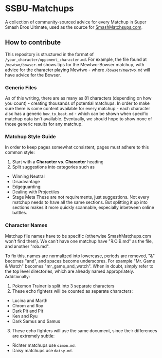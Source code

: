 # SSBU-Matchups

A collection of community-sourced advice for every Matchup in Super Smash Bros Ultimate, used as the source for [SmashMatchsups.com](http://www.smashmatchups.com).

## How to contribute

This repository is structured in the format of `/your_character/opponent_character.md`. For example, the file found at `/mewtwo/bowser.md` shows tips for the Mewtwo-Bowser matchup, with advice for the character playing Mewtwo - where `/bowser/mewtwo.md` will have advice for the Bowser.

### Generic Files

As of this writing, there are as many as 81 characters (depending on how you count) - creating thousands of potential matchups. In order to make sure there is some content available for every matchup - each character also has a generic `how_to_beat.md` - which can be shown when specific matchup data isn't available. Eventually, we should hope to show none of those generic results for any matchup.

### Matchup Style Guide

In order to keep pages somewhat consistent, pages must adhere to this common style:

1. Start with a **Character vs. Character** heading
2. Split suggestions into categories such as
  - Winning Neutral
  - Disadvantage
  - Edgeguarding
  - Dealing with Projectiles
  - Stage Meta
  These are not requirements, just suggestions. Not every matchup needs to have all the same sections. But splitting it up into sections makes it more quickly scannable, especially inbetween online battles.

### Character Names

Matchup file names have to be specific (otherwise SmashMatchups.com won't find them). We can't have one matchup have "R.O.B.md" as the file, and another "rob.md".

To fix this, names are normalized into lowercase, periods are removed, "&" becomes "and", and spaces become underscores. For example "Mr. Game & Watch" becomes "mr_game_and_watch". When in doubt, simply refer to the top level directories, which are already named appropriately. Additionally:

1. Pokemon Trainer is split into 3 separate characters
2. These echo fighters will be counted as separate characters:
  - Lucina and Marth
  - Chrom and Roy
  - Dark Pit and Pit
  - Ken and Ryu
  - Dark Samus and Samus
3. These echo fighters will use the same document, since their differences are extremely subtle:
  - Richter matchups use `simon.md`.
  - Daisy matchups use `daisy.md`.
